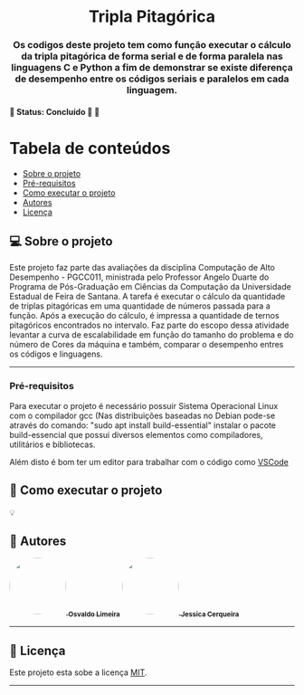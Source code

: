 <h1 align="center">
     <a> Tripla Pitagórica </a>
</h1>

<h3 align="center">
    Os codigos deste projeto tem como função executar o cálculo da tripla pitagórica de forma serial e de forma paralela nas linguagens C e Python a fim de demonstrar se existe diferença de desempenho entre os códigos seriais e paralelos em cada linguagem.
</h3>

<h4 align="left">
	🚧   Status: Concluído 🚀 🚧
</h4>

Tabela de conteúdos
=================
<!--ts-->
   * [Sobre o projeto](#-sobre-o-projeto)
   * [Pré-requisitos](#pré-requisitos)
   * [Como executar o projeto](#-como-executar-o-projeto)
   * [Autores](#-autores)
   * [Licença](#user-content--licença)
<!--te-->


## 💻 Sobre o projeto

Este projeto faz parte das avaliações da disciplina Computação de Alto Desempenho - PGCC011, ministrada pelo Professor Angelo Duarte do Programa de Pós-Graduação em Ciências da Computação da Universidade Estadual de Feira de Santana.
A tarefa é executar o cálculo da quantidade de triplas pitagóricas em uma quantidade de números passada para a função. Após a execução do cálculo, é impressa a quantidade de ternos pitagóricos encontrados no intervalo.
Faz parte do escopo dessa atividade levantar a curva de escalabilidade em função do tamanho do problema e do número de Cores da máquina e também, comparar o desempenho entres os códigos e linguagens.

---


### Pré-requisitos

Para executar o projeto é necessário possuir Sistema Operacional Linux com o compilador gcc (Nas distribuições baseadas no Debian pode-se através do comando: "sudo apt install build-essential" instalar o pacote build-essencial que possui diversos elementos como compiladores, utilitários e bibliotecas. 


Além disto é bom ter um editor para trabalhar com o código como [VSCode](https://code.visualstudio.com/)


## 🚀 Como executar o projeto


💡

## 🦸 Autores

<a href="https://github.com/osvaldolimeirasantos">
 <img style="border-radius: 50%;" src="https://avatars.githubusercontent.com/u/91644823?v=4" width="100px;" alt=""/>
 <sub><b>Osvaldo Limeira</b></sub></a> <a href="https://github.com/osvaldolimeirasantos" title="Rocketseat"></a>


<a href="https://github.com/jessicagreig1">
 <img style="border-radius: 50%;" src="https://avatars.githubusercontent.com/u/34080482?v=4" width="100px;" alt=""/>
 <sub><b>Jessica Cerqueira </b></sub></a> <a href="https://github.com/jessicagreig1" title="Rocketseat"></a>
 <br />


 

---

## 📝 Licença

Este projeto esta sobe a licença [MIT](./LICENSE).

---
